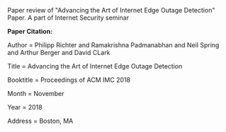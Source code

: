 Paper review of "Advancing the Art of Internet Edge Outage Detection" Paper.
A part of Internet Security seminar

**Paper Citation:**

Author = 	Philipp Richter and Ramakrishna Padmanabhan and Neil Spring and Arthur Berger and David CLark

Title = 	Advancing the Art of Internet Edge Outage Detection

Booktitle = Proceedings of ACM IMC 2018

Month = November

Year = 	2018

Address = Boston, MA


